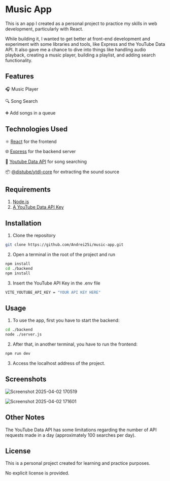 # Music App
This is an app I created as a personal project to practice my skills in web development, particularly with React.

While building it, I wanted to get better at front-end development and experiment with some libraries and tools, like Express and the YouTube Data API. It also gave me a chance to dive into things like handling audio playback, creating a music player, building a playlist, and adding search functionality.

## Features
🎧 Music Player

🔍 Song Search

➕ Add songs in a queue

## Technologies Used
⚛️ [React](https://react.dev/) 
for the frontend

🌐 [Express](https://expressjs.com/) for the backend server

🎵 [Youtube Data API](https://developers.google.com/youtube/v3) for song searching

📦 [@distube/ytdl-core](https://www.npmjs.com/package/@distube/ytdl-core) for extracting the sound source

## Requirements
1. [Node.js](https://nodejs.org/en)
2. [A YouTube Data API Key](https://console.cloud.google.com/)

## Installation
1. Clone the repository

```bash
git clone https://github.com/Andrei25i/music-app.git
```

2. Open a terminal in the root of the project and run
```bash
npm install
cd ./backend
npm install
```

3. Insert the YouTube API Key in the .env file
```bash
VITE_YOUTUBE_API_KEY = "YOUR API KEY HERE"
```

## Usage
1. To use the app, first you have to start the backend:
```bash
cd ./backend
node ./server.js
```
2. After that, in another terminal, you have to run the frontend:
```bash
npm run dev
```
3. Access the localhost address of the project.

## Screenshots
![Screenshot 2025-04-02 170519](https://github.com/user-attachments/assets/db68d18e-e647-4bd8-b51e-390b6214cde3)


![Screenshot 2025-04-02 171601](https://github.com/user-attachments/assets/aaf8c5c9-b217-4aca-aaad-3ecc62db5dfe)

## Other Notes
The YouTube Data API has some limitations regarding the number of API requests made in a day (approximately 100 searches per day).

## License
This is a personal project created for learning and practice purposes. 

No explicit license is provided.
